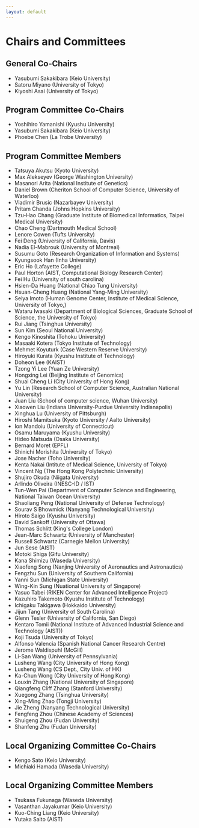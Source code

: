 ```yaml
---
layout: default
---
```


# Chairs and Committees

## General Co-Chairs

* Yasubumi Sakakibara (Keio University)
* Satoru Miyano (University of Tokyo)
* Kiyoshi Asai (University of Tokyo)

## Program Committee Co-Chairs

* Yoshihiro Yamanishi (Kyushu University)
* Yasubumi Sakakibara (Keio University)
* Phoebe Chen (La Trobe University)

## Program Committee Members

*  Tatsuya Akutsu (Kyoto University)
*  Max Alekseyev (George Washington University)
*  Masanori Arita (National Institute of Genetics)
*  Daniel Brown (Cheriton School of Computer Science, University of Waterloo)
*  Vladimir Brusic (Nazarbayev University)
*  Pritam Chanda (Johns Hopkins University)
*  Tzu-Hao Chang (Graduate Institute of Biomedical Informatics, Taipei Medical University)
*  Chao Cheng (Dartmouth Medical School)
*  Lenore Cowen (Tufts University)
*  Fei Deng (University of California, Davis)
*  Nadia El-Mabrouk (University of Montreal)
*  Susumu Goto (Research Organization of Information and Systems)
*  Kyungsook Han (Inha University)
*  Eric Ho (Lafayette College)
*  Paul Horton (AIST, Computational Biology Research Center)
*  Fei Hu (University of south carolina)
*  Hsien-Da Huang (National Chiao Tung University)
*  Hsuan-Cheng Huang (National Yang-Ming University)
*  Seiya Imoto (Human Genome Center, Institute of Medical Science, University of Tokyo,)
*  Wataru Iwasaki (Department of Biological Sciences, Graduate School of Science, the University of Tokyo)
*  Rui Jiang (Tsinghua University)
*  Sun Kim (Seoul National University)
*  Kengo Kinoshita (Tohoku University)
*  Masaaki Kotera (Tokyo Institute of Technology)
*  Mehmet Koyuturk (Case Western Reserve University)
*  Hiroyuki Kurata (Kyushu Institute of Technology)
*  Doheon Lee (KAIST)
*  Tzong Yi Lee (Yuan Ze University)
*  Hongxing Lei (Beijing Institute of Genomics)
*  Shuai Cheng Li (City University of Hong Kong)
*  Yu Lin (Research School of Computer Science,  Australian National University)
*  Juan Liu (School of computer science, Wuhan University)
*  Xiaowen Liu (Indiana University-Purdue University Indianapolis)
*  Xinghua Lu (University of Pittsburgh)
*  Hiroshi Mamitsuka (Kyoto University / Aalto University)
*  Ion Mandoiu (University of Connecticut)
*  Osamu Maruyama (Kyushu University)
*  Hideo Matsuda (Osaka University)
*  Bernard Moret (EPFL)
*  Shinichi Morishita (University of Tokyo)
*  Jose Nacher (Toho University)
*  Kenta Nakai (Intitute of Medical Science, University of Tokyo)
*  Vincent Ng (The Hong Kong Polytechnic University)
*  Shujiro Okuda (Niigata University)
*  Arlindo Oliveira (INESC-ID / IST)
*  Tun-Wen Pai (Department of Computer Science and Engineering, National Taiwan Ocean University)
*  Shaoliang Peng (National University of Defense Technology)
*  Sourav S Bhowmick (Nanyang Technological University)
*  Hiroto Saigo (Kyushu University)
*  David Sankoff (University of Ottawa)
*  Thomas Schlitt (King's College London)
*  Jean-Marc Schwartz (University of Manchester)
*  Russell Schwartz (Carnegie Mellon University)
*  Jun Sese (AIST)
*  Motoki Shiga (Gifu University)
*  Kana Shimizu (Waseda University)
*  Xiaofeng Song (Nanjing University of Aeronautics and Astronautics)
*  Fengzhu Sun (University of Southern California)
*  Yanni Sun (Michigan State University)
*  Wing-Kin Sung (Nuational University of Singapore)
*  Yasuo Tabei (RIKEN Center for Advanced Intelligence Project)
*  Kazuhiro Takemoto (Kyushu Institute of Technology)
*  Ichigaku Takigawa (Hokkaido University)
*  Jijun Tang (University of South Carolina)
*  Glenn Tesler (University of California, San Diego)
*  Kentaro Tomii (National Institute of Advanced Industrial Science and Technology (AIST))
*  Koji Tsuda (University of Tokyo)
*  Alfonso Valencia (Spanish National Cancer Research Centre)
*  Jerome Waldispuhl (McGill)
*  Li-San Wang (University of Pennsylvania)
*  Lusheng Wang (City University of Hong Kong)
*  Lusheng Wang (CS Dept., City Univ. of HK)
*  Ka-Chun Wong (City University of Hong Kong)
*  Louxin Zhang (National University of Singapore)
*  Qiangfeng Cliff Zhang (Stanford University)
*  Xuegong Zhang (Tsinghua University)
*  Xing-Ming Zhao (Tongji University)
*  Jie Zheng (Nanyang Technological University)
*  Fengfeng Zhou (Chinese Academy of Sciences)
*  Shuigeng Zhou (Fudan University)
*  Shanfeng Zhu (Fudan University)

## Local Organizing Committee Co-Chairs

* Kengo Sato (Keio University)
* Michiaki Hamada (Waseda University)

## Local Organizing Committee Members

* Tsukasa Fukunaga (Waseda University)
* Vasanthan Jayakumar (Keio University)
* Kuo-Ching Liang (Keio University)
* Yutaka Saito (AIST)
